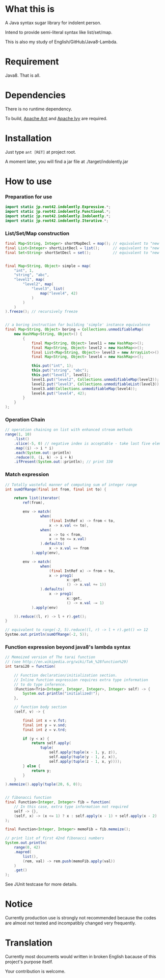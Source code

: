 <!-- @author takahashikzn -->

# What this is

A Java syntax sugar library for indolent person.

Intend to provide semi-literal syntax like list/set/map.


This is also my study of English/GitHub/Java8-Lambda.


# Requirement

Java8. That is all.


# Dependencies

There is no runtime dependency.

To build, [Apache Ant](http://ant.apache.org/) and [Apache Ivy](http://ant.apache.org/ivy/) are required.


# Installation

Just type <code>ant [RET]</code> at project root.

A moment later, you will find a jar file at ./target/indolently.jar


# How to use

### Preparation for use

```java
import static jp.root42.indolently.Expressive.*;
import static jp.root42.indolently.Functional.*;
import static jp.root42.indolently.Indolently.*;
import static jp.root42.indolently.Iterative.*;
```


### List/Set/Map construction

```java
final Map<String, Integer> shortMapDecl = map(); // equivalent to "new HashMap<>()"
final List<Integer> shortListDecl = list();      // equivalent to "new ArrayList<>()"
final Set<String> shortSetDecl = set();          // equivalent to "new HashSet<>()"


final Map<String, Object> simple = map(
    "int", 1,
    "string", "abc",
    "level1", map(
        "level2", map(
            "level3", list(
                map("level4", 42)
            )
        )
    )
).freeze(); // recursively freeze


// a boring instruction for building 'simple' instance equivalence
final Map<String, Object> boring = Collections.unmodifiableMap(
    new HashMap<String, Object>() {
        {
            final Map<String, Object> level1 = new HashMap<>();
            final Map<String, Object> level2 = new HashMap<>();
            final List<Map<String, Object>> level3 = new ArrayList<>();
            final Map<String, Object> level4 = new HashMap<>();

            this.put("int", 1);
            this.put("string", "abc");
            this.put("level1", level1);
            level1.put("level2", Collections.unmodifiableMap(level2));
            level2.put("level3", Collections.unmodifiableList(level3));
            level3.add(Collections.unmodifiableMap(level4));
            level4.put("level4", 42);
        }
    }
);
```


### Operation Chain

```java
// operation chaining on list with enhanced stream methods
range(1, 10)
    .list()
    .slice(-5, 0) // negative index is acceptable - take last five elements
    .map((i) -> i * i)
    .each(System.out::println)
    .reduce(0, (i, k) -> i + k)
    .ifPresent(System.out::println); // print 330
```


### Match expression

```java
// Totally wasteful manner of computing sum of integer range
int sumOfRange(final int from, final int to) {

    return list(iterator(
        ref(from),

        env -> match(
                when(
                    (final IntRef x) -> from < to,
                    x -> x.val <= to),
                when(
                    x -> to < from,
                    x -> to <= x.val)
                ).defaults(
                    x -> x.val == from
            ).apply(env),

        env -> match(
                when(
                    (final IntRef x) -> from < to,
                    x -> prog1(
                            x::get,
                            () -> x.val += 1))
                ).defaults(
                    x -> prog1(
                            x::get,
                            () -> x.val -= 1)
            ).apply(env)

    )).reduce((l, r) -> l + r).get();
}

// equivalent to range(-2, 5).reduce((l, r) -> l + r).get() => 12
Systme.out.println(sumOfRange(-2, 5));
```


### Function expression beyond java8's lambda syntax

```java
// Memoized version of The tarai function
// (see http://en.wikipedia.org/wiki/Tak_%28function%29)
int tarai20 = function(

    // Function declaration/initialization section.
    // Inline function expression requires extra type information
    // to do type inference.
    (Function<Trio<Integer, Integer, Integer>, Integer> self) -> {
        System.out.println("initialized!");
    },

    // function body section
    (self, v) -> {

        final int x = v.fst;
        final int y = v.snd;
        final int z = v.trd;

        if (y < x) {
            return self.apply(
                tuple(
                    self.apply(tuple(x - 1, y, z)),
                    self.apply(tuple(y - 1, z, x)),
                    self.apply(tuple(z - 1, x, y))));
        } else {
            return y;
        }
    }
).memoize().apply(tuple(20, 6, 0));


// fibonacci function
final Function<Integer, Integer> fib = function(
    // In this case, extra type information not required
    self -> {},
    (self, x) -> (x <= 1) ? x : self.apply(x - 1) + self.apply(x - 2)
);

final Function<Integer, Integer> memoFib = fib.memoize();

// print list of first 42nd fibonacci numbers
System.out.println(
    range(0, 42)
    .mapred(
        list(),
        (rem, val) -> rem.push(memoFib.apply(val))
    )
    .get()
);
```

See JUnit testcase for more details.


# Notice

Currently production use is strongly not recommended
because the codes are almost not tested and incompatibly changed very frequently.


# Translation

Currently most documents would written in broken English
bacause of this project's purpose itself.

Your contribution is welcome.
